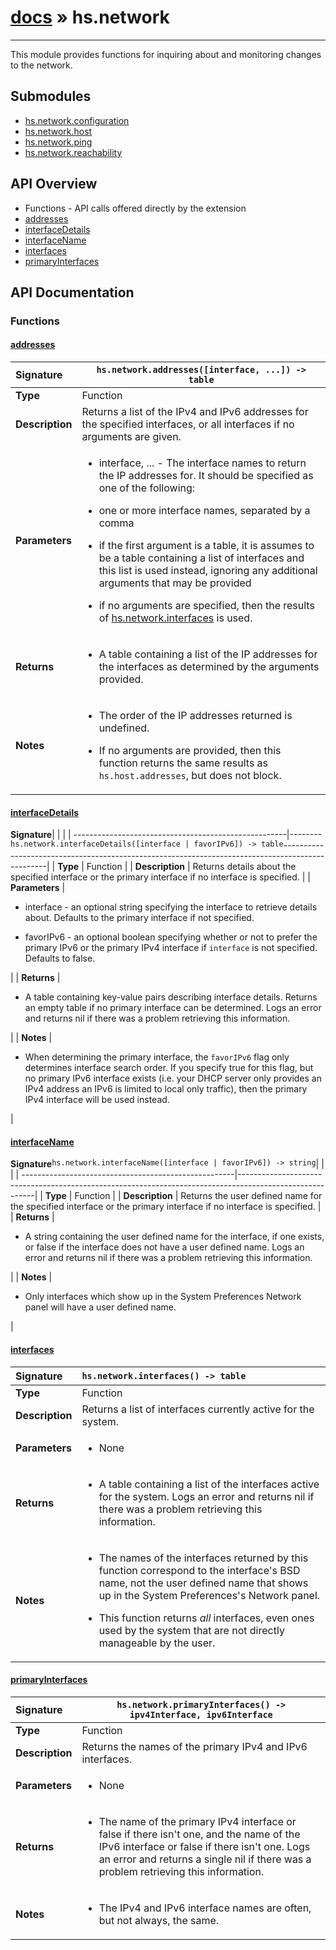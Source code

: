 # [docs](index.md) » hs.network
---

This module provides functions for inquiring about and monitoring changes to the network.

## Submodules
 * [hs.network.configuration](hs.network.configuration.md)
 * [hs.network.host](hs.network.host.md)
 * [hs.network.ping](hs.network.ping.md)
 * [hs.network.reachability](hs.network.reachability.md)

## API Overview
* Functions - API calls offered directly by the extension
 * [addresses](#addresses)
 * [interfaceDetails](#interfacedetails)
 * [interfaceName](#interfacename)
 * [interfaces](#interfaces)
 * [primaryInterfaces](#primaryinterfaces)

## API Documentation

### Functions

#### [addresses](#addresses)
| <span style="float: left;">**Signature**</span> | <span style="float: left;">`hs.network.addresses([interface, ...]) -> table` </span>                                                          |
| -----------------------------------------------------|---------------------------------------------------------------------------------------------------------|
| **Type**                                             | Function                                                                                         |
| **Description**                                      | Returns a list of the IPv4 and IPv6 addresses for the specified interfaces, or all interfaces if no arguments are given.                                                                                         |
| **Parameters**                                       | <ul><li>interface, ... - The interface names to return the IP addresses for. It should be specified as one of the following:</li></ul><ul><li>one or more interface names, separated by a comma</li></ul><ul><li>if the first argument is a table, it is assumes to be a table containing a list of interfaces and this list is used instead, ignoring any additional arguments that may be provided</li></ul><ul><li>if no arguments are specified, then the results of <a href="#interfaces">hs.network.interfaces</a> is used.</li></ul>   |
| **Returns**                                          | <ul><li>A table containing a list of the IP addresses for the interfaces as determined by the arguments provided.</li></ul>            |
| **Notes**                                            | <ul><li>The order of the IP addresses returned is undefined.</li></ul><ul><li>If no arguments are provided, then this function returns the same results as <code>hs.host.addresses</code>, but does not block.</li></ul>                 |

#### [interfaceDetails](#interfacedetails)
| <span style="float: left;">**Signature**</span> | <span style="float: left;">`hs.network.interfaceDetails([interface | favorIPv6]) -> table` </span>                                                          |
| -----------------------------------------------------|---------------------------------------------------------------------------------------------------------|
| **Type**                                             | Function                                                                                         |
| **Description**                                      | Returns details about the specified interface or the primary interface if no interface is specified.                                                                                         |
| **Parameters**                                       | <ul><li>interface - an optional string specifying the interface to retrieve details about.  Defaults to the primary interface if not specified.</li></ul><ul><li>favorIPv6 - an optional boolean specifying whether or not to prefer the primary IPv6 or the primary IPv4 interface if <code>interface</code> is not specified.  Defaults to false.</li></ul>   |
| **Returns**                                          | <ul><li>A table containing key-value pairs describing interface details.  Returns an empty table if no primary interface can be determined. Logs an error and returns nil if there was a problem retrieving this information.</li></ul>            |
| **Notes**                                            | <ul><li>When determining the primary interface, the <code>favorIPv6</code> flag only determines interface search order.  If you specify true for this flag, but no primary IPv6 interface exists (i.e. your DHCP server only provides an IPv4 address an IPv6 is limited to local only traffic), then the primary IPv4 interface will be used instead.</li></ul>                 |

#### [interfaceName](#interfacename)
| <span style="float: left;">**Signature**</span> | <span style="float: left;">`hs.network.interfaceName([interface | favorIPv6]) -> string` </span>                                                          |
| -----------------------------------------------------|---------------------------------------------------------------------------------------------------------|
| **Type**                                             | Function                                                                                         |
| **Description**                                      | Returns the user defined name for the specified interface or the primary interface if no interface is specified.                                                                                         |
| **Returns**                                          | <ul><li>A string containing the user defined name for the interface, if one exists, or false if the interface does not have a user defined name. Logs an error and returns nil if there was a problem retrieving this information.</li></ul>            |
| **Notes**                                            | <ul><li>Only interfaces which show up in the System Preferences Network panel will have a user defined name.</li></ul>                 |

#### [interfaces](#interfaces)
| <span style="float: left;">**Signature**</span> | <span style="float: left;">`hs.network.interfaces() -> table` </span>                                                          |
| -----------------------------------------------------|---------------------------------------------------------------------------------------------------------|
| **Type**                                             | Function                                                                                         |
| **Description**                                      | Returns a list of interfaces currently active for the system.                                                                                         |
| **Parameters**                                       | <ul><li>None</li></ul>   |
| **Returns**                                          | <ul><li>A table containing a list of the interfaces active for the system.  Logs an error and returns nil if there was a problem retrieving this information.</li></ul>            |
| **Notes**                                            | <ul><li>The names of the interfaces returned by this function correspond to the interface's BSD name, not the user defined name that shows up in the System Preferences's Network panel.</li></ul><ul><li>This function returns <em>all</em> interfaces, even ones used by the system that are not directly manageable by the user.</li></ul>                 |

#### [primaryInterfaces](#primaryinterfaces)
| <span style="float: left;">**Signature**</span> | <span style="float: left;">`hs.network.primaryInterfaces() -> ipv4Interface, ipv6Interface` </span>                                                          |
| -----------------------------------------------------|---------------------------------------------------------------------------------------------------------|
| **Type**                                             | Function                                                                                         |
| **Description**                                      | Returns the names of the primary IPv4 and IPv6 interfaces.                                                                                         |
| **Parameters**                                       | <ul><li>None</li></ul>   |
| **Returns**                                          | <ul><li>The name of the primary IPv4 interface or false if there isn't one, and the name of the IPv6 interface or false if there isn't one. Logs an error and returns a single nil if there was a problem retrieving this information.</li></ul>            |
| **Notes**                                            | <ul><li>The IPv4 and IPv6 interface names are often, but not always, the same.</li></ul>                 |

